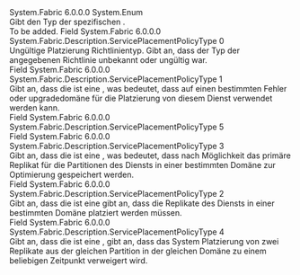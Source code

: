 <Type Name="ServicePlacementPolicyType" FullName="System.Fabric.Description.ServicePlacementPolicyType">
  <TypeSignature Language="C#" Value="public enum ServicePlacementPolicyType" />
  <TypeSignature Language="ILAsm" Value=".class public auto ansi sealed ServicePlacementPolicyType extends System.Enum" />
  <TypeSignature Language="DocId" Value="T:System.Fabric.Description.ServicePlacementPolicyType" />
  <TypeSignature Language="VB.NET" Value="Public Enum ServicePlacementPolicyType" />
  <TypeSignature Language="F#" Value="type ServicePlacementPolicyType = " />
  <AssemblyInfo>
    <AssemblyName>System.Fabric</AssemblyName>
    <AssemblyVersion>6.0.0.0</AssemblyVersion>
  </AssemblyInfo>
  <Base>
    <BaseTypeName>System.Enum</BaseTypeName>
  </Base>
  <Docs>
    <summary>
      <para>Gibt den Typ der spezifischen <see cref="T:System.Fabric.Description.ServicePlacementPolicyDescription" />.</para>
    </summary>
    <remarks>To be added.</remarks>
  </Docs>
  <Members>
    <Member MemberName="Invalid">
      <MemberSignature Language="C#" Value="Invalid" />
      <MemberSignature Language="ILAsm" Value=".field public static literal valuetype System.Fabric.Description.ServicePlacementPolicyType Invalid = int32(0)" />
      <MemberSignature Language="DocId" Value="F:System.Fabric.Description.ServicePlacementPolicyType.Invalid" />
      <MemberSignature Language="VB.NET" Value="Invalid" />
      <MemberSignature Language="F#" Value="Invalid = 0" Usage="System.Fabric.Description.ServicePlacementPolicyType.Invalid" />
      <MemberType>Field</MemberType>
      <AssemblyInfo>
        <AssemblyName>System.Fabric</AssemblyName>
        <AssemblyVersion>6.0.0.0</AssemblyVersion>
      </AssemblyInfo>
      <ReturnValue>
        <ReturnType>System.Fabric.Description.ServicePlacementPolicyType</ReturnType>
      </ReturnValue>
      <MemberValue>0</MemberValue>
      <Docs>
        <summary>
          <para>Ungültige Platzierung Richtlinientyp. Gibt an, dass der Typ der angegebenen Richtlinie unbekannt oder ungültig war.</para>
        </summary>
      </Docs>
    </Member>
    <Member MemberName="InvalidDomain">
      <MemberSignature Language="C#" Value="InvalidDomain" />
      <MemberSignature Language="ILAsm" Value=".field public static literal valuetype System.Fabric.Description.ServicePlacementPolicyType InvalidDomain = int32(1)" />
      <MemberSignature Language="DocId" Value="F:System.Fabric.Description.ServicePlacementPolicyType.InvalidDomain" />
      <MemberSignature Language="VB.NET" Value="InvalidDomain" />
      <MemberSignature Language="F#" Value="InvalidDomain = 1" Usage="System.Fabric.Description.ServicePlacementPolicyType.InvalidDomain" />
      <MemberType>Field</MemberType>
      <AssemblyInfo>
        <AssemblyName>System.Fabric</AssemblyName>
        <AssemblyVersion>6.0.0.0</AssemblyVersion>
      </AssemblyInfo>
      <ReturnValue>
        <ReturnType>System.Fabric.Description.ServicePlacementPolicyType</ReturnType>
      </ReturnValue>
      <MemberValue>1</MemberValue>
      <Docs>
        <summary>
          <para>Gibt an, dass die <see cref="T:System.Fabric.Description.ServicePlacementPolicyDescription" /> ist eine <see cref="T:System.Fabric.Description.ServicePlacementInvalidDomainPolicyDescription" />, was bedeutet, dass auf einen bestimmten Fehler oder upgradedomäne für die Platzierung von diesem Dienst verwendet werden kann.</para>
        </summary>
      </Docs>
    </Member>
    <Member MemberName="NonPartiallyPlaceService">
      <MemberSignature Language="C#" Value="NonPartiallyPlaceService" />
      <MemberSignature Language="ILAsm" Value=".field public static literal valuetype System.Fabric.Description.ServicePlacementPolicyType NonPartiallyPlaceService = int32(5)" />
      <MemberSignature Language="DocId" Value="F:System.Fabric.Description.ServicePlacementPolicyType.NonPartiallyPlaceService" />
      <MemberSignature Language="VB.NET" Value="NonPartiallyPlaceService" />
      <MemberSignature Language="F#" Value="NonPartiallyPlaceService = 5" Usage="System.Fabric.Description.ServicePlacementPolicyType.NonPartiallyPlaceService" />
      <MemberType>Field</MemberType>
      <AssemblyInfo>
        <AssemblyName>System.Fabric</AssemblyName>
        <AssemblyVersion>6.0.0.0</AssemblyVersion>
      </AssemblyInfo>
      <ReturnValue>
        <ReturnType>System.Fabric.Description.ServicePlacementPolicyType</ReturnType>
      </ReturnValue>
      <MemberValue>5</MemberValue>
      <Docs>
        <summary>
          <para />
        </summary>
      </Docs>
    </Member>
    <Member MemberName="PreferPrimaryDomain">
      <MemberSignature Language="C#" Value="PreferPrimaryDomain" />
      <MemberSignature Language="ILAsm" Value=".field public static literal valuetype System.Fabric.Description.ServicePlacementPolicyType PreferPrimaryDomain = int32(3)" />
      <MemberSignature Language="DocId" Value="F:System.Fabric.Description.ServicePlacementPolicyType.PreferPrimaryDomain" />
      <MemberSignature Language="VB.NET" Value="PreferPrimaryDomain" />
      <MemberSignature Language="F#" Value="PreferPrimaryDomain = 3" Usage="System.Fabric.Description.ServicePlacementPolicyType.PreferPrimaryDomain" />
      <MemberType>Field</MemberType>
      <AssemblyInfo>
        <AssemblyName>System.Fabric</AssemblyName>
        <AssemblyVersion>6.0.0.0</AssemblyVersion>
      </AssemblyInfo>
      <ReturnValue>
        <ReturnType>System.Fabric.Description.ServicePlacementPolicyType</ReturnType>
      </ReturnValue>
      <MemberValue>3</MemberValue>
      <Docs>
        <summary>
          <para>Gibt an, dass die <see cref="T:System.Fabric.Description.ServicePlacementPolicyDescription" /> ist eine <see cref="T:System.Fabric.Description.ServicePlacementPreferPrimaryDomainPolicyDescription" />, was bedeutet, dass nach Möglichkeit das primäre Replikat für die Partitionen des Diensts in einer bestimmten Domäne zur Optimierung gespeichert werden.</para>
        </summary>
      </Docs>
    </Member>
    <Member MemberName="RequireDomain">
      <MemberSignature Language="C#" Value="RequireDomain" />
      <MemberSignature Language="ILAsm" Value=".field public static literal valuetype System.Fabric.Description.ServicePlacementPolicyType RequireDomain = int32(2)" />
      <MemberSignature Language="DocId" Value="F:System.Fabric.Description.ServicePlacementPolicyType.RequireDomain" />
      <MemberSignature Language="VB.NET" Value="RequireDomain" />
      <MemberSignature Language="F#" Value="RequireDomain = 2" Usage="System.Fabric.Description.ServicePlacementPolicyType.RequireDomain" />
      <MemberType>Field</MemberType>
      <AssemblyInfo>
        <AssemblyName>System.Fabric</AssemblyName>
        <AssemblyVersion>6.0.0.0</AssemblyVersion>
      </AssemblyInfo>
      <ReturnValue>
        <ReturnType>System.Fabric.Description.ServicePlacementPolicyType</ReturnType>
      </ReturnValue>
      <MemberValue>2</MemberValue>
      <Docs>
        <summary>
          <para>Gibt an, dass die <see cref="T:System.Fabric.Description.ServicePlacementPolicyDescription" /> ist eine <see cref="T:System.Fabric.Description.ServicePlacementRequireDomainDistributionPolicyDescription" /> gibt an, dass die Replikate des Diensts in einer bestimmten Domäne platziert werden müssen.</para>
        </summary>
      </Docs>
    </Member>
    <Member MemberName="RequireDomainDistribution">
      <MemberSignature Language="C#" Value="RequireDomainDistribution" />
      <MemberSignature Language="ILAsm" Value=".field public static literal valuetype System.Fabric.Description.ServicePlacementPolicyType RequireDomainDistribution = int32(4)" />
      <MemberSignature Language="DocId" Value="F:System.Fabric.Description.ServicePlacementPolicyType.RequireDomainDistribution" />
      <MemberSignature Language="VB.NET" Value="RequireDomainDistribution" />
      <MemberSignature Language="F#" Value="RequireDomainDistribution = 4" Usage="System.Fabric.Description.ServicePlacementPolicyType.RequireDomainDistribution" />
      <MemberType>Field</MemberType>
      <AssemblyInfo>
        <AssemblyName>System.Fabric</AssemblyName>
        <AssemblyVersion>6.0.0.0</AssemblyVersion>
      </AssemblyInfo>
      <ReturnValue>
        <ReturnType>System.Fabric.Description.ServicePlacementPolicyType</ReturnType>
      </ReturnValue>
      <MemberValue>4</MemberValue>
      <Docs>
        <summary>
          <para>Gibt an, dass die <see cref="T:System.Fabric.Description.ServicePlacementPolicyDescription" /> ist eine <see cref="T:System.Fabric.Description.ServicePlacementRequireDomainDistributionPolicyDescription" />, gibt an, dass das System Platzierung von zwei Replikate aus der gleichen Partition in der gleichen Domäne zu einem beliebigen Zeitpunkt verweigert wird.</para>
        </summary>
      </Docs>
    </Member>
  </Members>
</Type>